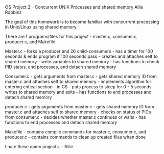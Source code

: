OS Project 2 - Concurrent UNIX Processes and shared memory
Allie Robbins

The goal of this homework is to become familiar with concurrent processing in Unix/Linux using shared memory.

There are f programs/files for this project - master.c, consumer.c, producer.c, and Makefile

Master.c - forks a producer and 20 child-consumers
         - has a timer for 100 seconds & ends program if 100 seconds pass
         - creates and attaches self to shared memory
         - write variables to shared memory
         - has functions to check PID status, end processes, and detach shared memory

Consumer.c - gets arguments from master.c
           - gets shared memory ID from master.c and attaches self to shared memory
           - implements algorithm for entering critical section
           - in CS - puts process to sleep for 0 - 5 seconds
           - writes to shared memory and exits
           - has functions to end processes and detach shared memory

producer.c - gets arguments from master.c
           - gets shared memory ID from master.c and attaches self to shared memory
           - checks on status of PIDs from consumer.c
           - decides whether master.c continues or waits
           - has functions to end processes and detach shared memory

Makefile - contains compile commands for master.c, consumer.c, and producer.c
         - contains commands to clean up created files when done

I hate these damn projects. - Allie
